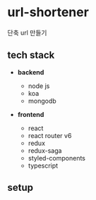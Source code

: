 # url-shortener

단축 url 만들기

## tech stack

- **backend**

  - node js
  - koa
  - mongodb

- **frontend**

  - react
  - react router v6
  - redux
  - redux-saga
  - styled-components
  - typescript

## setup
